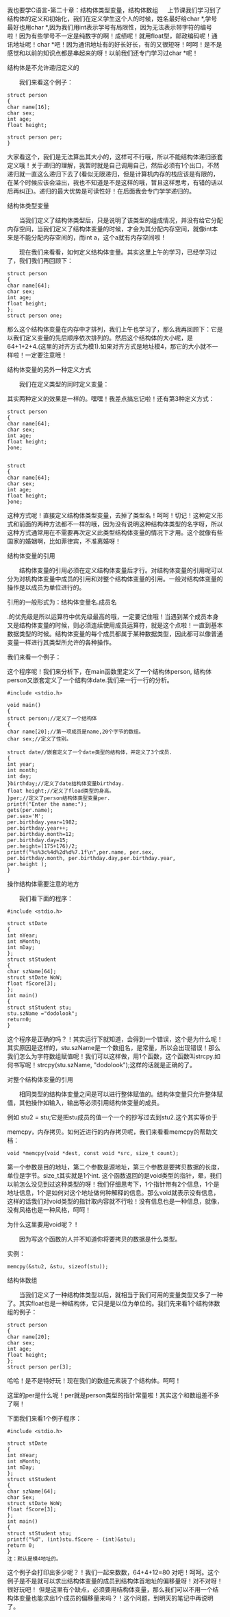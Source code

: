 我也要学C语言-第二十章：结构体类型变量，结构体数组  　
上节课我们学习到了结构体的定义和初始化，我们在定义学生这个人的时候，姓名最好给char *,学号最好也用char *,因为我们用int表示学号有局限性，因为无法表示带字符的编号啦！因为有些学号不一定是纯数字的啊！成绩呢！就用float型，邮政编码呢！通讯地址呢！char *吧！因为通讯地址有的好长好长，有的又很短呀！呵呵！是不是感觉和以前的知识点都是串起来的呀！以前我们还专门学习过char *呢！

结构体是不允许递归定义的

　　我们来看这个例子：

```
struct person
{
char name[16];
char sex;
int age;
float height;

struct person per;
}
```

大家看这个，我们是无法算出其大小的，这样可不行哦，所以不能结构体递归嵌套定义哦！关于递归的理解，我暂时就是自己调用自己，然后必须有1个出口，不然递归就一直这么递归下去了(看似无限递归，但是计算机内存的栈应该是有限的，在某个时候应该会溢出，我也不知道是不是这样的哦，暂且这样思考，有错的话以后再纠正)。递归的最大优势是可读性好！在后面我会专门学学递归的。

结构体类型变量　　

　　当我们定义了结构体类型后，只是说明了该类型的组成情况，并没有给它分配内存空间，当我们定义了结构体变量的时候，才会为其分配内存空间，就像int本来是不能分配内存空间的，而int a，这个a就有内存空间啦！

　　现在我们来看看，如何定义结构体变量。其实这里上午的学习，已经学习过了，我们我们再回顾下：

```
struct person
{
char name[64];
char sex;
int age;
float height;
};
struct person one;
```
那么这个结构体变量在内存中才排列，我们上午也学习了，那么我再回顾下：它是以我们定义变量的先后顺序依次排列的。然后这个结构体的大小呢，是64+1+2+4.(这里的对齐方式为模1).如果对齐方式是地址模4，那它的大小就不一样啦！一定要注意哦！

结构体变量的另外一种定义方式

　　我们在定义类型的同时定义变量：

 其实两种定义的效果是一样的。嘿嘿！我差点搞忘记啦！还有第3种定义方式：

```
struct person
{
char name[64];
char sex;
int age;
float height;
}one;
```

```

struct
{
char name[64];
char sex;
int age;
float height;
}one;
```
这种方式呢！直接定义结构体类型变量，去掉了类型名！呵呵！切记！这种定义形式和前面的两种方法都不一样的哦，因为没有说明这种结构体类型的名字呀，所以这种方式通常用在不需要再次定义此类型结构体变量的情况下才用。这个就像有些国家的婚姻啊，比如菲律宾，不准离婚呀！

结构体变量的引用

　　结构体变量的引用必须在定义结构体变量后才行。对结构体变量的引用呢可以分为对机构体变量中成员的引用和对整个结构体变量的引用。一般对结构体变量的操作是以成员为单位进行的。

引用的一般形式为：结构体变量名.成员名

.的优先级是所以运算符中优先级最高的哦，一定要记住哦！当遇到某个成员本身又是结构体变量的时候，则必须连续使用成员运算符，就是这个点啦！一直到基本数据类型的时候。结构体变量的每个成员都属于某种数据类型，因此都可以像普通变量一样进行其类型所允许的各种操作。

我们来看一个例子：


这个程序呢！我们来分析下，在main函数里定义了一个结构体person,
结构体person又嵌套定义了一个结构体date.我们来一行一行的分析。

```
#include <stdio.h>

void main()
{
struct person;//定义了一个结构体
{
char name[20];//第一项成员是name,20个字节的数组。
char sex;//定义了性别。

struct date//嵌套定义了一个date类型的结构体，并定义了3个成员.
{
int year;
int month;
int day;
}birthday;//定义了date结构体变量birthday.
float height;//定义了fload类型的身高。
}per;//定义了person结构体类型变量per.
printf("Enter the name:");
gets(per.name);
per.sex='M';
per.birthday.year=1982;
per.birthday.year++;
per.birthday.month=12;
per.birthday.day=15;
per.height=(175+176)/2;
printf("%s%3c%4d%2d%d%7.1f\n",per.name, per.sex,
per.birthday.month, per.birthday.day,per.birthday.year,
per.height );
}
```
操作结构体需要注意的地方

　　我们看下面的程序：

```
#include <stdio.h>

struct stDate
{
int nYear;
int nMonth;
int nDay;
};
struct stStudent
{
char szName[64];
struct stDate WoW;
float fScore[3];
};
int main()
{
struct stStudent stu;
stu.szName ="dodolook";
return0;
}
```
这个程序是正确的吗？！其实运行下就知道，会得到一个错误，这个是为什么呢！其实原因是这样的，stu.szName是一个数组名，是常量，所以会出现错误！那么我们怎么为字符数组赋值呢！我们可以这样做，用1个函数，这个函数叫strcpy.如何书写呢！strcpy(stu.szName, "dodolook");这样的话就是正确的了。

对整个结构体变量的引用

　　相同类型的结构体变量之间是可以进行整体赋值的。结构体变量只允许整体赋值，其他操作如输入，输出等必须引用结构体变量的成员。

例如 stu2 = stu;它是把stu成员的值一个一个的抄写过去到stu2.这个其实等价于

memcpy，内存拷贝。如何近进行的内存拷贝呢，我们来看看memcpy的帮助文档：
```
void *memcpy(void *dest, const void *src, size_t count);
```

第一个参数是目的地址，第二个参数是源地址，第三个参数是要拷贝数据的长度，单位是字节。size_t其实就是1个int. 这个函数返回的是void类型的指针，晕，我们以前怎么没见到过这种类型的呀！我们仔细思考下，1个指针带有2个信息，1个是地址信息，1个是如何对这个地址做何种解释的信息。那么void就表示没有信息，这样的话我们对void类型的指针取内容就不行啦！没有信息也是一种信息，就像，没有风格也是一种风格，呵呵！

为什么这里要用void呢？！

　　因为写这个函数的人并不知道你将要拷贝的数据是什么类型。

实例：
```
memcpy(&stu2, &stu, sizeof(stu));
```
结构体数组

　　当我们定义了一种结构体类型以后，就相当于我们可用的变量类型又多了一种了。其实float也是一种结构体，它只是是以位为单位的。我们先来看1个结构体数组的例子：

```
struct person
{
char name[20];
char sex;
int age;
float height;
};
struct person per[3];
```
 哈哈！是不是特好玩！现在我们的数组元素装了个结构体。呵呵！

这里的per是什么呢！per就是person类型的指针常量啦！其实这个和数组差不多了啊！

下面我们来看1个例子程序：

```
#include <stdio.h>

struct stDate
{
int nYear;
int nMonth;
int nDay;
};
struct stStudent
{
char szName[64];
char Sex;
struct stDate WoW;
float fScore[3];
};
int main()
{
struct stStudent stu;
printf("%d", (int)stu.fScore - (int)&stu); 
return 0;
}
注：默认是模4地址的。
```
这个例子会打印出多少呢？！我们一起来数数，64+4+12=80 对吧！呵呵。这个例子是不是就可以求出结构体变量的成员到结构体首地址的偏移量呀！对不对呀！很好玩吧！
但是这里有个缺点，必须要用结构体变量，那么我们可以不用一个结构体变量也能求出1个成员的偏移量来吗？！这个问题，到明天的笔记中再说明了。

